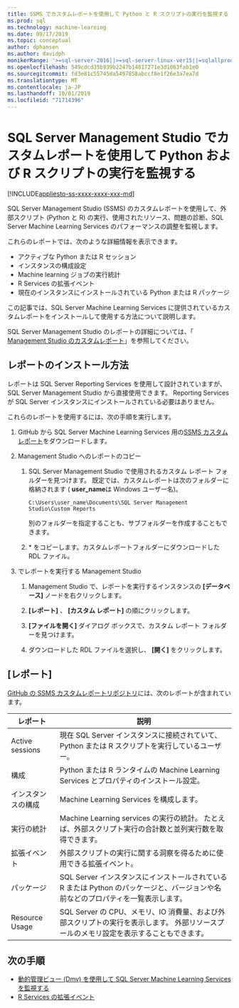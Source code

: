 ```yaml
---
title: SSMS でカスタムレポートを使用して Python と R スクリプトの実行を監視する
ms.prod: sql
ms.technology: machine-learning
ms.date: 09/17/2019
ms.topic: conceptual
author: dphansen
ms.author: davidph
monikerRange: '>=sql-server-2016||>=sql-server-linux-ver15||=sqlallproducts-allversions'
ms.openlocfilehash: 549cdcd35b939b2247b14817271e3d1063fab1e0
ms.sourcegitcommit: fd3e81c55745da5497858abccf8e1f26e3a7ea7d
ms.translationtype: MT
ms.contentlocale: ja-JP
ms.lasthandoff: 10/01/2019
ms.locfileid: "71714396"
---
```

# <a name="monitor-python-and-r-script-execution-using-custom-reports-in-sql-server-management-studio"></a>SQL Server Management Studio でカスタムレポートを使用して Python および R スクリプトの実行を監視する
[!INCLUDE[appliesto-ss-xxxx-xxxx-xxx-md](../../includes/appliesto-ss-xxxx-xxxx-xxx-md.md)]

SQL Server Management Studio (SSMS) のカスタムレポートを使用して、外部スクリプト (Python と R) の実行、使用されたリソース、問題の診断、SQL Server Machine Learning Services のパフォーマンスの調整を監視します。

これらのレポートでは、次のような詳細情報を表示できます。

- アクティブな Python または R セッション
- インスタンスの構成設定
- Machine learning ジョブの実行統計
- R Services の拡張イベント
- 現在のインスタンスにインストールされている Python または R パッケージ

この記事では、SQL Server Machine Learning Services に提供されているカスタムレポートをインストールして使用する方法について説明します。

SQL Server Management Studio のレポートの詳細については、「 [Management Studio のカスタムレポート](../../ssms/object/custom-reports-in-management-studio.md)」を参照してください。

## <a name="how-to-install-the-reports"></a>レポートのインストール方法

レポートは SQL Server Reporting Services を使用して設計されていますが、SQL Server Management Studio から直接使用できます。 Reporting Services が SQL Server インスタンスにインストールされている必要はありません。

これらのレポートを使用するには、次の手順を実行します。

1. GitHub から SQL Server Machine Learning Services 用の[SSMS カスタムレポート](https://github.com/Microsoft/sql-server-samples/tree/master/samples/features/machine-learning-services/ssms-custom-reports)をダウンロードします。

2. Management Studio へのレポートのコピー

    1. SQL Server Management Studio で使用されるカスタム レポート フォルダーを見つけます。 既定では、カスタムレポートは次のフォルダーに格納されます ( **user_name**は Windows ユーザー名)。

        `C:\Users\user_name\Documents\SQL Server Management Studio\Custom Reports`

       別のフォルダーを指定することも、サブフォルダーを作成することもできます。

    2. \* をコピーします。カスタムレポートフォルダーにダウンロードした RDL ファイル。

3. でレポートを実行する Management Studio

    1. Management Studio で、レポートを実行するインスタンスの **[データベース]** ノードを右クリックします。

    2. **[レポート]** 、 **[カスタム レポート]** の順にクリックします。

    3. **[ファイルを開く]** ダイアログ ボックスで、カスタム レポート フォルダーを見つけます。

    4. ダウンロードした RDL ファイルを選択し、 **[開く]** をクリックします。

## <a name="reports"></a>[レポート]

[GitHub の SSMS カスタムレポートリポジトリ](https://github.com/Microsoft/sql-server-samples/tree/master/samples/features/machine-learning-services/ssms-custom-reports)には、次のレポートが含まれています。

| レポート | 説明 |
|-|-|
| Active sessions | 現在 SQL Server インスタンスに接続されていて、Python または R スクリプトを実行しているユーザー。 |
| 構成 | Python または R ランタイムの Machine Learning Services とプロパティのインストール設定。 |
| インスタンスの構成 | Machine Learning Services を構成します。 |
| 実行の統計 | Machine Learning services の実行の統計。 たとえば、外部スクリプト実行の合計数と並列実行数を取得できます。 |
| 拡張イベント | 外部スクリプトの実行に関する洞察を得るために使用できる拡張イベント。 |
| パッケージ | SQL Server インスタンスにインストールされている R または Python のパッケージと、バージョンや名前などのプロパティを一覧表示します。 |
| Resource Usage | SQL Server の CPU、メモリ、IO 消費量、および外部スクリプトの実行を表示します。 外部リソースプールのメモリ設定を表示することもできます。 |

## <a name="next-steps"></a>次の手順

- [動的管理ビュー (Dmv) を使用して SQL Server Machine Learning Services を監視する](monitor-sql-server-machine-learning-services-using-dynamic-management-views.md)
- [R Services の拡張イベント](../r/extended-events-for-sql-server-r-services.md)
